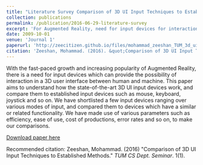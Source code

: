 ```yaml
---
title: "Literature Survey Comparison of 3D UI Input Techniques to Established Methods"
collection: publications
permalink: /publication/2016-06-29-literature-survey
excerpt: 'For Augmented Reality, need for input devices for interaction in a 3D user interface between human and machine.'
date: 2009-10-01
venue: 'Journal 1'
paperurl: 'http://zeecitizen.github.io/files/mohammad_zeeshan_TUM_3d_ui_techniques.pdf'
citation: 'Zeeshan, Mohammad. (2016). &quot;Comparison of 3D UI Input Techniques to Established Methods.&quot; <i>TUM CS Dept. Seminar</i>. 1(1).'
---
```


With the fast-paced growth and increasing popularity of Augmented Reality, there is a need for input devices which can provide the possibility of interaction in a 3D user interface between human and machine. This paper aims to understand how the state-of-the-art 3D UI input devices work, and compare them to established input devices such as mouse, keyboard, joystick and so on. We have shortlisted a few input devices ranging over various modes of input, and compared them to devices which have a similar or related functionality. We have made use of various parameters such as efficiency, ease of use, cost of productions, error rates and so on, to make our comparisons.

[Download paper here](http://zeecitizen.github.io/files/mohammad_zeeshan_TUM_3d_ui_techniques.pdf)

Recommended citation: Zeeshan, Mohammad. (2016) "Comparison of 3D UI Input Techniques to Established Methods." <i>TUM CS Dept. Seminar</i>. 1(1).
